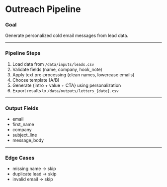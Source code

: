 # Outreach Pipeline

### Goal
Generate personalized cold email messages from lead data.

---

### Pipeline Steps
1. Load data from `/data/inputs/leads.csv`
2. Validate fields (name, company, hook_note)
3. Apply text pre-processing (clean names, lowercase emails)
4. Choose template (A/B)
5. Generate {intro + value + CTA} using personalization
6. Export results to `/data/outputs/letters_{date}.csv`

---

### Output Fields
- email
- first_name
- company
- subject_line
- message_body

---

### Edge Cases
- missing name → skip
- duplicate lead → skip
- invalid email → skip
